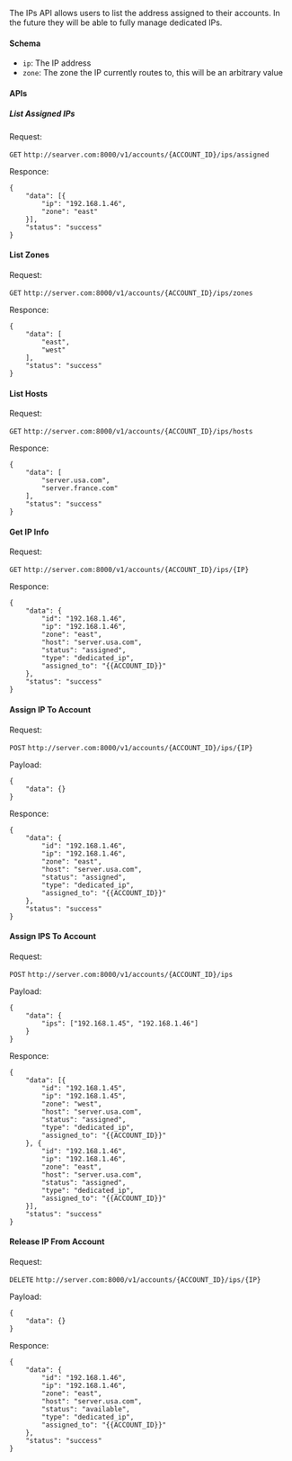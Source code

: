 

The IPs API allows users to list the address assigned to their accounts.  In the future they will be able to fully manage dedicated IPs.

#### Schema

* `ip`: The IP address
* `zone`: The zone the IP currently routes to, this will be an arbitrary value

#### APIs

##### List Assigned IPs

Request:

`GET` `http://searver.com:8000/v1/accounts/{ACCOUNT_ID}/ips/assigned`

Responce:

```
{
    "data": [{
        "ip": "192.168.1.46",
        "zone": "east"
    }],
    "status": "success"
}
```

#### List Zones

Request:

`GET` `http://server.com:8000/v1/accounts/{ACCOUNT_ID}/ips/zones`

Responce:

```
{
    "data": [
        "east",
        "west"
    ],
    "status": "success"
}
```

#### List Hosts

Request:

`GET` `http://server.com:8000/v1/accounts/{ACCOUNT_ID}/ips/hosts`

Responce:

```
{
    "data": [
        "server.usa.com",
        "server.france.com"
    ],
    "status": "success"
}
```

#### Get IP Info

Request:

`GET` `http://server.com:8000/v1/accounts/{ACCOUNT_ID}/ips/{IP}`

Responce:

```
{
    "data": {
        "id": "192.168.1.46",
        "ip": "192.168.1.46",
        "zone": "east",
        "host": "server.usa.com",
        "status": "assigned",
        "type": "dedicated_ip",
        "assigned_to": "{{ACCOUNT_ID}}"
    },
    "status": "success"
}
```

#### Assign IP To Account

Request:

`POST` `http://server.com:8000/v1/accounts/{ACCOUNT_ID}/ips/{IP}`

Payload:
```
{
    "data": {}
}
```

Responce:

```
{
    "data": {
        "id": "192.168.1.46",
        "ip": "192.168.1.46",
        "zone": "east",
        "host": "server.usa.com",
        "status": "assigned",
        "type": "dedicated_ip",
        "assigned_to": "{{ACCOUNT_ID}}"
    },
    "status": "success"
}
```

#### Assign IPS To Account

Request:

`POST` `http://server.com:8000/v1/accounts/{ACCOUNT_ID}/ips`

Payload:
```
{
    "data": {
        "ips": ["192.168.1.45", "192.168.1.46"]
    }
}
```

Responce:

```
{
    "data": [{
        "id": "192.168.1.45",
        "ip": "192.168.1.45",
        "zone": "west",
        "host": "server.usa.com",
        "status": "assigned",
        "type": "dedicated_ip",
        "assigned_to": "{{ACCOUNT_ID}}"
    }, {
        "id": "192.168.1.46",
        "ip": "192.168.1.46",
        "zone": "east",
        "host": "server.usa.com",
        "status": "assigned",
        "type": "dedicated_ip",
        "assigned_to": "{{ACCOUNT_ID}}"
    }],
    "status": "success"
}
```

#### Release IP From Account

Request:

`DELETE` `http://server.com:8000/v1/accounts/{ACCOUNT_ID}/ips/{IP}`

Payload:
```
{
    "data": {}
}
```

Responce:

```
{
    "data": {
        "id": "192.168.1.46",
        "ip": "192.168.1.46",
        "zone": "east",
        "host": "server.usa.com",
        "status": "available",
        "type": "dedicated_ip",
        "assigned_to": "{{ACCOUNT_ID}}"
    },
    "status": "success"
}
```
